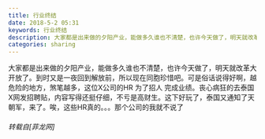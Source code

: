 ```yaml
---
title: 行业终结
date: 2018-5-2 05:31
keywords: 行业终结
description: 大家都是出来做的夕阳产业，能做多久谁也不清楚，也许今天做了，明天就改革大开放了。到时又是一夜回到解放前，所以现在同胞珍惜吧。可是俗话说得好啊，越危险的地方，煞笔越多，这位X公司的HR 为了招人 完成业绩。丧心病狂的去泰国X网发招聘贴，内容写得还挺仔细，不亏是高财生。这下好玩了，泰国又通知了天朝军，来了。唉，这些HR真的。。。那个公司的我就不说了
categories: sharing
---
```

<td class="t_f" id="postmessage_1299737">

大家都是出来做的夕阳产业，能做多久谁也不清楚，也许今天做了，明天就改革大开放了。到时又是一夜回到解放前，所以现在同胞珍惜吧。可是俗话说得好啊，越危险的地方，煞笔越多，这位X公司的HR 为了招人 完成业绩。丧心病狂的去泰国X网发招聘贴，内容写得还挺仔细，不亏是高财生。这下好玩了，泰国又通知了天朝军，来了。唉，这些HR真的。。。那个公司的我就不说了</td>
###### 转载自[菲龙网]